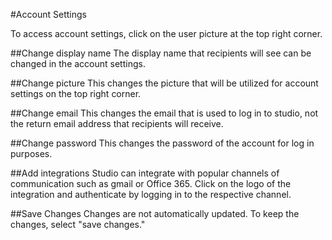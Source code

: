 #Account Settings

To access account settings, click on the user picture at the top right corner.

##Change display name
The display name that recipients will see can be changed in the account settings.

##Change picture
This changes the picture that will be utilized for account settings on the top right corner.

##Change email
This changes the email that is used to log in to studio, not the return email address that recipients will receive.

##Change password
This changes the password of the account for log in purposes.

##Add integrations
Studio can integrate with popular channels of communication such as gmail or Office 365. Click on the logo of the integration and authenticate by logging in to the respective channel.

##Save Changes
Changes are not automatically updated. To keep the changes, select "save changes."